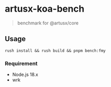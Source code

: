# artusx-koa-bench

> benchmark for @artusx/core

## Usage

```
rush install && rush build && pnpm bench:fmy

```


### Requirement

- Node.js 18.x
- wrk
